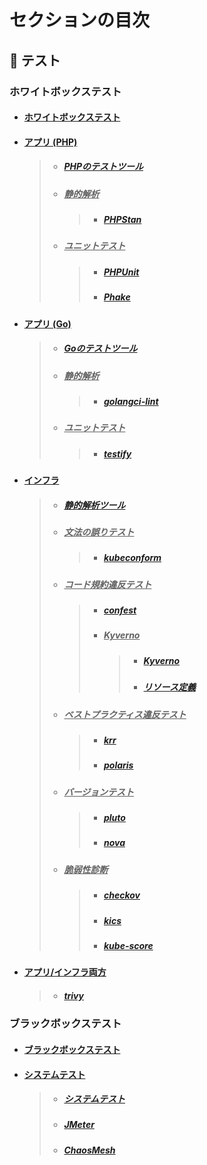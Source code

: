 # セクションの目次

## 🧪 テスト

### ホワイトボックステスト

- #### [︎ホワイトボックステスト](https://hiroki-it.github.io/tech-notebook/testing/testing_whitebox.html)

- #### <u>︎アプリ (PHP)</u>

  > - ##### [︎PHPのテストツール](https://hiroki-it.github.io/tech-notebook/testing/testing_whitebox_application_php.html)
  > - ##### <u>静的解析</u>
  >   > - ##### [PHPStan](https://hiroki-it.github.io/tech-notebook/testing/testing_whitebox_application_php_lint_phpstan.html)
  > - ##### <u>︎ユニットテスト</u>
  >   > - ##### [PHPUnit](https://hiroki-it.github.io/tech-notebook/testing/testing_whitebox_application_php_unit_phpunit.html)
  >   > - ##### [Phake](https://hiroki-it.github.io/tech-notebook/testing/testing_whitebox_application_php_unit_phake.html)

- #### <u>︎アプリ (Go)</u>

  > - ##### [︎Goのテストツール](https://hiroki-it.github.io/tech-notebook/testing/testing_whitebox_application_go.html)
  > - ##### <u>静的解析</u>
  >   > - ##### [golangci-lint](https://hiroki-it.github.io/tech-notebook/testing/testing_whitebox_application_go_lint_golangci_lint.html)
  > - ##### <u>︎ユニットテスト</u>
  >   > - ##### [testify](https://hiroki-it.github.io/tech-notebook/testing/testing_whitebox_application_go_unit_testify.html)

- #### <u>インフラ</u>

  > - ##### [静的解析ツール](https://hiroki-it.github.io/tech-notebook/testing/testing_whitebox_infrastructure_lint.html)
  > - ##### <u>文法の誤りテスト</u>
  >   > - ##### [kubeconform](https://hiroki-it.github.io/tech-notebook/testing/testing_whitebox_infrastructure_lint_grammatical_mistake_kubeconform.html)
  > - ##### <u>コード規約違反テスト</u>
  >   > - ##### [confest](https://hiroki-it.github.io/tech-notebook/testing/testing_whitebox_infrastructure_lint_code_conventions_violation_confest.html)
  >   > - ##### <u>Kyverno</u>
  >   >   > - ##### [Kyverno](https://hiroki-it.github.io/tech-notebook/testing/testing_whitebox_infrastructure_lint_code_conventions_kyverno.html)
  >   >   > - ##### [︎リソース定義](https://hiroki-it.github.io/tech-notebook/testing/testing_whitebox_infrastructure_lint_code_conventions_kyverno_resource_definition.html)
  > - ##### <u>ベストプラクティス違反テスト</u>
  >   > - ##### [krr](https://hiroki-it.github.io/tech-notebook/testing/testing_whitebox_infrastructure_lint_best_practice_violation_krr.html)
  >   > - ##### [polaris](https://hiroki-it.github.io/tech-notebook/testing/testing_whitebox_infrastructure_lint_best_practice_violation_polaris.html)
  > - ##### <u>バージョンテスト</u>
  >   > - ##### [pluto](https://hiroki-it.github.io/tech-notebook/testing/testing_whitebox_infrastructure_lint_version_pluto.html)
  >   > - ##### [nova](https://hiroki-it.github.io/tech-notebook/testing/testing_whitebox_infrastructure_lint_version_nova.html)
  > - ##### <u>脆弱性診断</u>
  >   > - ##### [checkov](https://hiroki-it.github.io/tech-notebook/testing/testing_whitebox_infrastructure_lint_vulnerability_checkov.html)
  >   > - ##### [kics](https://hiroki-it.github.io/tech-notebook/testing/testing_whitebox_infrastructure_lint_vulnerability_diagnosis_kics.html)
  >   > - ##### [kube-score](https://hiroki-it.github.io/tech-notebook/testing/testing_whitebox_infrastructure_lint_vulnerability_diagnosis_kube_score.html)

- #### <u>アプリ/インフラ両方</u>

  > - ##### [trivy](https://hiroki-it.github.io/tech-notebook/testing/testing_whitebox_infrastructure_lint_trivy.html)

### ブラックボックステスト

- #### [︎ブラックボックステスト](https://hiroki-it.github.io/tech-notebook/testing/testing_blackbox.html)

- #### <u>システムテスト</u>

  > - ##### [︎システムテスト](https://hiroki-it.github.io/tech-notebook/testing/testing_blackbox_system_test.html)
  > - ##### [︎JMeter](https://hiroki-it.github.io/tech-notebook/testing/testing_blackbox_system_test_jmeter.html)
  > - ##### [ChaosMesh](https://hiroki-it.github.io/tech-notebook/testing/testing_blackbox_system_test_chaos_mesh.html)

<br>
